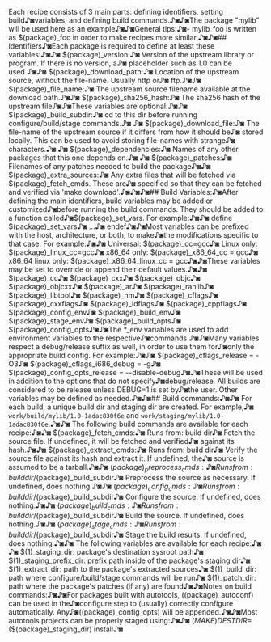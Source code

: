 Each recipe consists of 3 main parts: defining identifiers, setting build♪◙variables, and defining build commands.♪◙♪◙The package "mylib" will be used here as an example♪◙♪◙General tips:♪◙- mylib_foo is written as $(package)_foo in order to make recipes more similar.♪◙♪◙## Identifiers♪◙Each package is required to define at least these variables:♪◙♪◙    $(package)_version:♪◙    Version of the upstream library or program. If there is no version, a♪◙    placeholder such as 1.0 can be used.♪◙♪◙    $(package)_download_path:♪◙    Location of the upstream source, without the file-name. Usually http or♪◙    ftp.♪◙♪◙    $(package)_file_name:♪◙    The upstream source filename available at the download path.♪◙♪◙    $(package)_sha256_hash:♪◙    The sha256 hash of the upstream file♪◙♪◙These variables are optional:♪◙♪◙    $(package)_build_subdir:♪◙    cd to this dir before running configure/build/stage commands.♪◙    ♪◙    $(package)_download_file:♪◙    The file-name of the upstream source if it differs from how it should be♪◙    stored locally. This can be used to avoid storing file-names with strange♪◙    characters.♪◙    ♪◙    $(package)_dependencies:♪◙    Names of any other packages that this one depends on.♪◙    ♪◙    $(package)_patches:♪◙    Filenames of any patches needed to build the package♪◙♪◙    $(package)_extra_sources:♪◙    Any extra files that will be fetched via $(package)_fetch_cmds. These are♪◙    specified so that they can be fetched and verified via 'make download'.♪◙♪◙♪◙## Build Variables:♪◙After defining the main identifiers, build variables may be added or customized♪◙before running the build commands. They should be added to a function called♪◙$(package)_set_vars. For example:♪◙♪◙    define $(package)_set_vars♪◙    ...♪◙    endef♪◙♪◙Most variables can be prefixed with the host, architecture, or both, to make♪◙the modifications specific to that case. For example:♪◙♪◙    Universal:     $(package)_cc=gcc♪◙    Linux only:    $(package)_linux_cc=gcc♪◙    x86_64 only:       $(package)_x86_64_cc = gcc♪◙    x86_64 linux only: $(package)_x86_64_linux_cc = gcc♪◙♪◙These variables may be set to override or append their default values.♪◙♪◙    $(package)_cc♪◙    $(package)_cxx♪◙    $(package)_objc♪◙    $(package)_objcxx♪◙    $(package)_ar♪◙    $(package)_ranlib♪◙    $(package)_libtool♪◙    $(package)_nm♪◙    $(package)_cflags♪◙    $(package)_cxxflags♪◙    $(package)_ldflags♪◙    $(package)_cppflags♪◙    $(package)_config_env♪◙    $(package)_build_env♪◙    $(package)_stage_env♪◙    $(package)_build_opts♪◙    $(package)_config_opts♪◙♪◙The *_env variables are used to add environment variables to the respective♪◙commands.♪◙♪◙Many variables respect a debug/release suffix as well, in order to use them for♪◙only the appropriate build config. For example:♪◙♪◙    $(package)_cflags_release = -O3♪◙    $(package)_cflags_i686_debug = -g♪◙    $(package)_config_opts_release = --disable-debug♪◙♪◙These will be used in addition to the options that do not specify♪◙debug/release. All builds are considered to be release unless DEBUG=1 is set by♪◙the user. Other variables may be defined as needed.♪◙♪◙## Build commands:♪◙♪◙  For each build, a unique build dir and staging dir are created. For example,♪◙  `work/build/mylib/1.0-1adac830f6e` and `work/staging/mylib/1.0-1adac830f6e`.♪◙♪◙  The following build commands are available for each recipe:♪◙♪◙    $(package)_fetch_cmds:♪◙    Runs from: build dir♪◙    Fetch the source file. If undefined, it will be fetched and verified♪◙    against its hash.♪◙♪◙    $(package)_extract_cmds:♪◙    Runs from: build dir♪◙    Verify the source file against its hash and extract it. If undefined, the♪◙    source is assumed to be a tarball.♪◙♪◙    $(package)_preprocess_cmds:♪◙    Runs from: build dir/$(package)_build_subdir♪◙    Preprocess the source as necessary. If undefined, does nothing.♪◙♪◙    $(package)_config_cmds:♪◙    Runs from: build dir/$(package)_build_subdir♪◙    Configure the source. If undefined, does nothing.♪◙♪◙    $(package)_build_cmds:♪◙    Runs from: build dir/$(package)_build_subdir♪◙    Build the source. If undefined, does nothing.♪◙♪◙    $(package)_stage_cmds:♪◙    Runs from: build dir/$(package)_build_subdir♪◙    Stage the build results. If undefined, does nothing.♪◙♪◙  The following variables are available for each recipe:♪◙    ♪◙    $(1)_staging_dir: package's destination sysroot path♪◙    $(1)_staging_prefix_dir: prefix path inside of the package's staging dir♪◙    $(1)_extract_dir: path to the package's extracted sources♪◙    $(1)_build_dir: path where configure/build/stage commands will be run♪◙    $(1)_patch_dir: path where the package's patches (if any) are found♪◙♪◙Notes on build commands:♪◙♪◙For packages built with autotools, $($(package)_autoconf) can be used in the♪◙configure step to (usually) correctly configure automatically. Any♪◙$($(package)_config_opts) will be appended.♪◙♪◙Most autotools projects can be properly staged using:♪◙♪◙    $(MAKE) DESTDIR=$($(package)_staging_dir) install♪◙